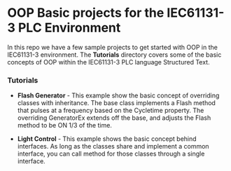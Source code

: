 # OOP Basic projects for the IEC61131-3 PLC Environment

In this repo we have a few sample projects to get started with OOP in the IEC61131-3 environment. The **Tutorials** directory covers some of the basic concepts of OOP within the IEC61131-3 PLC language Structured Text.



### Tutorials

- **Flash Generator** - This example show the basic concept of overriding classes with inheritance. The base class implements a Flash method that pulses at a frequency based on the Cycletime property. The overriding GeneratorEx extends off the base, and adjusts the Flash method to be ON 1/3 of the time.

  

- **Light Control** - This example shows the basic concept behind interfaces. As long as the classes share and implement a common interface, you can call method for those classes through a single interface.
